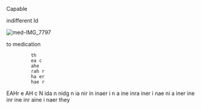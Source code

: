 Capable

indifferent Id

![med-IMG_7797](https://github.com/user-attachments/assets/6b103fc1-1f41-43b4-9c0f-4730a2a43820)

to medication 


             th 
             ea c 
             ahe 
             rah r
             ha er
             hae r
EAHr e
AH c
N ida n
 nidg
 n ia
  nir in
   inaer
   i n
   a ine
    inra
     iner
     i nae
      ni
      a iner
       ine
        inr
         ine
          inr
           aine
           i naer  they  
